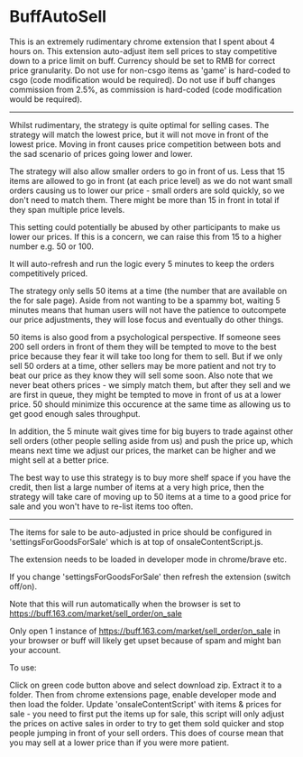 # BuffAutoSell

This is an extremely rudimentary chrome extension that I spent about 4 hours on.
This extension auto-adjust item sell prices to stay competitive down to a price limit on buff.
Currency should be set to RMB for correct price granularity.
Do not use for non-csgo items as 'game' is hard-coded to csgo (code modification would be required).
Do not use if buff changes commission from 2.5%, as commission is hard-coded (code modification would be required).

____________________________________________________________________________________________________________________________________________________________________
Whilst rudimentary, the strategy is quite optimal for selling cases.
The strategy will match the lowest price, but it will not move in front of the lowest price. Moving in front causes price competition between bots and the sad scenario of prices going lower and lower.

The strategy will also allow smaller orders to go in front of us. Less that 15 items are allowed to go in front (at each price level) as we do not want small orders causing us to lower our price - small orders are sold quickly, so we don't need to match them. There might be more than 15 in front in total if they span multiple price levels.

This setting could potentially be abused by other participants to make us lower our prices. If this is a concern, we can raise this from 15 to a higher number e.g. 50 or 100.

It will auto-refresh and run the logic every 5 minutes to keep the orders competitively priced.

The strategy only sells 50 items at a time (the number that are available on the for sale page). Aside from not wanting to be a spammy bot, waiting 5 minutes means that human users will not have the patience to outcompete our price adjustments, they will lose focus and eventually do other things.

50 items is also good from a psychological perspective. If someone sees 200 sell orders in front of them they will be tempted to move to the best price because they fear it will take too long for them to sell. But if we only sell 50 orders at a time, other sellers may be more patient and not try to beat our price as they know they will sell some soon. Also note that we never beat others prices - we simply match them, but after they sell and we are first in queue, they might be tempted to move in front of us at a lower price. 50 should minimize this occurence at the same time as allowing us to get good enough sales throughput.

In addition, the 5 minute wait gives time for big buyers to trade against other sell orders (other people selling aside from us) and push the price up, which means next time we adjust our prices, the market can be higher and we might sell at a better price.

The best way to use this strategy is to buy more shelf space if you have the credit, then list a large number of items at a very high price, then the strategy will take care of moving up to 50 items at a time to a good price for sale and you won't have to re-list items too often.
____________________________________________________________________________________________________________________________________________________________________

The items for sale to be auto-adjusted in price should be configured in 'settingsForGoodsForSale' which is at top of onsaleContentScript.js.

The extension needs to be loaded in developer mode in chrome/brave etc.

If you change 'settingsForGoodsForSale' then refresh the extension (switch off/on).

Note that this will run automatically when the browser is set to https://buff.163.com/market/sell_order/on_sale

Only open 1 instance of https://buff.163.com/market/sell_order/on_sale in your browser or buff will likely get upset because of spam and might ban your account.

To use:

Click on green code button above and select download zip. Extract it to a folder.
Then from chrome extensions page, enable developer mode and then load the folder.
Update 'onsaleContentScript' with items & prices for sale - you need to first put the items up for sale, this script will only adjust the prices on active sales in order to try to get them sold quicker and stop people jumping in front of your sell orders.
This does of course mean that you may sell at a lower price than if you were more patient.
